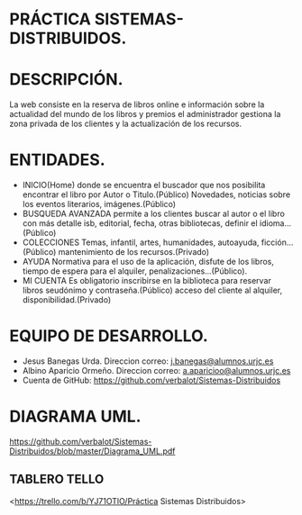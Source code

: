 # PRÁCTICA SISTEMAS-DISTRIBUIDOS.

# DESCRIPCIÓN.
La web consiste en la reserva de libros online e información sobre la actualidad del mundo de los libros y premios el administrador gestiona la zona privada de los clientes y la actualización de los recursos. 

# ENTIDADES.
  - INICIO(Home) donde se encuentra el buscador que nos posibilita encontrar el libro por Autor o Titulo.(Público) 
 Novedades, noticias sobre los eventos literarios, imágenes.(Público)
  - BUSQUEDA AVANZADA permite a los clientes buscar al autor o el libro con más detalle isb, editorial, fecha, otras bibliotecas,
 definir el idioma...(Público)
  - COLECCIONES Temas, infantil, artes, humanidades, autoayuda, ficción...(Público)
 mantenimiento de los recursos.(Privado)
  - AYUDA Normativa para el uso de la aplicación, disfute de los libros, tiempo de espera para el alquiler, penalizaciones...(Público).
  - MI CUENTA Es obligatorio inscribirse en la biblioteca para reservar libros seudónimo y contraseña.(Público)
 acceso del cliente al alquiler, disponibilidad.(Privado)
 
 # EQUIPO DE DESARROLLO.
 
  - Jesus Banegas Urda. Direccion correo: j.banegas@alumnos.urjc.es
  - Albino Aparicio Ormeño. Direccion correo: a.aparicioo@alumnos.urjc.es
  - Cuenta de GitHub: https://github.com/verbalot/Sistemas-Distribuidos
  
# DIAGRAMA UML.
  https://github.com/verbalot/Sistemas-Distribuidos/blob/master/Diagrama_UML.pdf
 
## TABLERO TELLO
<https://trello.com/b/YJ71OTlO/Práctica Sistemas Distribuidos>
